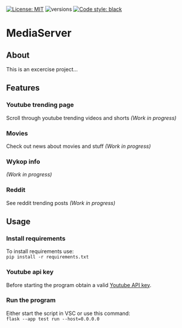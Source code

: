 [![License: MIT](https://img.shields.io/badge/License-MIT-yellow.svg)](https://opensource.org/licenses/MIT)
![versions](https://img.shields.io/pypi/pyversions/pybadges.svg)
[![Code style: black](https://img.shields.io/badge/code%20style-black-000000.svg)](https://github.com/psf/black)

# MediaServer

## About
This is an excercise project...

## Features

### Youtube trending page
Scroll through youtube trending videos and shorts *(Work in progress)*

### Movies
Check out news about movies and stuff *(Work in progress)*

### Wykop info
*(Work in progress)*

### Reddit
See reddit trending posts *(Work in progress)*

## Usage

### Install requirements
To install requirements use: <br>
`pip install -r requirements.txt`

### Youtube api key
Before starting the program obtain a valid [Youtube API key](https://developers.google.com/youtube/v3).

### Run the program
Either start the script in VSC or use this command: <br>
`flask --app test run --host=0.0.0.0`
